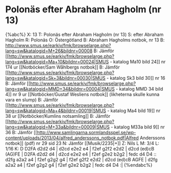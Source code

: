 # Polonäs efter Abraham Hagholm (nr 13)

{%abc%}
X: 13
T: Polonäs efter Abraham Hagholm (nr 13)
S: efter Abraham Hagholm
R: Polonäs
O: Östergötland
B: Abraham Hagholms notbok, nr 13
B: http://www.smus.se/earkiv/fmk/browselarge.php?lang=sw&katalogid=M+26&bildnr=00008
B: Jämför [[http://www.smus.se/earkiv/fmk/browselarge.php?lang=sw&katalogid=Ma+10&bildnr=00024|SMUS - katalog Ma10 bild 24]] nr 174 ur [[Notböcker/Sam Wåhlbergs notbok]] 
B: Jämför [[http://www.smus.se/earkiv/fmk/browselarge.php?lang=sw&katalogid=Sk+3&bildnr=00030|SMUS - katalog Sk3 bild 30]] nr 16
B: Jämför [[http://www.smus.se/earkiv/fmk/browselarge.php?lang=sw&katalogid=MMD+34&bildnr=00004|SMUS - katalog MMD 34 bild 4]] nr 9 ur [[Notböcker/Gustaf Wesliens notbok]] (likheterna skulle kunna vara en slump)
B: Jämför [[http://www.smus.se/earkiv/fmk/browselarge.php?lang=sw&katalogid=Ma+4&bildnr=00019|SMUS - katalog Ma4 bild 19]] nr 38 ur [[Notböcker/Kumlins notsamling]]
B: Jämför [[http://www.smus.se/earkiv/fmk/browselarge.php?lang=sw&katalogid=M+33a&bildnr=00009|SMUS - katalog M33a bild 9]] nr 36
B: Jämför [[http://www.samlingarna.sormlandsspel.se/wp-content/uploads/2013/04/alfred_anderssons_notbok.pdf|Alfred Anderssons notbok]] (pdf) nr 29 sid 23
N: Jämför [[Musik/2235|+]]
Z: Nils L
M: 3/4
L: 1/16
K: D
D2FA d2d2 d4 | d2cd e2e2 e4 | f2ef g2f2 e2d2 | d2cd (ed)cB (AG)FE |
D2FA d2d2 d4 | d2cd e2e2 e4 | f2ef g2e2 b2g2 | fedc d4 D4 ::
d2fg a2a2 a4 | f2ef g2g2 g4 | f2ef g2f2 e2d2 | d2cd (ed)cB AGFE |
d2fg a2a2 a4 | f2ef g2g2 g4 | f2ef g2e2 b2g2 | fedc d4 D4 :|
{%endabc%}
